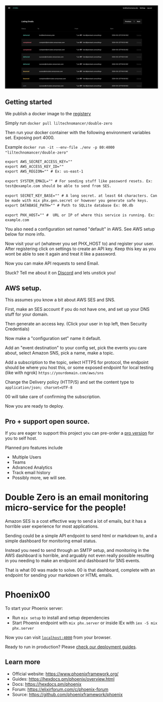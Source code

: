 ![Dashboard displaying emails](00.png)

## Getting started

We publish a docker image to the [registery](https://hub.docker.com/r/liltechnomancer/double-zero)

Simply run `docker pull liltechnomancer/double-zero`

Then run your docker container with the following environment variables set. Exposing port 4000.

Example `docker run -it --env-file ./env -p 80:4000 "liltechnomancer/double-zero"`

```
export AWS_SECRET_ACCESS_KEY=""
export AWS_ACCESS_KEY_ID=""
export AWS_REGION="" # Ex: us-east-1

export SYSTEM_EMAIL="" # For sending stuff like password resets. Ex: test@example.com should be able to send from SES.

export SECRET_KEY_BASE="" # A long secret. at least 64 characters. Can be made with mix phx.gen.secret or however you generate safe keys.
export DATABASE_PATH="" # Path to SQLite database Ex: 00.db

export PHX_HOST="" #  URL or IP of where this service is running. Ex: example.com
```

You also need a configuration set named "default" in AWS. See AWS setup below for more info.

Now visit your url (whatever you set PHX_HOST to) and register your user.
After registering click on settings to create an API key.
Keep this key as you wont be able to see it again and treat it like a password.

Now you can make API requests to send Email.

Stuck? Tell me about it on [Discord](https://discord.gg/6r7Qtf754K) and lets unstick you!

## AWS setup.

This assumes you know a bit about AWS SES and SNS.

First, make an SES account if you do not have one, and set up your DNS stuff for your domain.

Then generate an access key. (Click your user in top left, then Security Credentials)

Now make a "configuration set" name it default.

Add an "event destination" to your config set, pick the events you care about, select Amazon SNS, pick a name, make a topic.

Add a subscription to the topic, select HTTPS for protocol, the endpoint should be where you host this, or some exposed endpoint for local testing (like with ngrok) `https://yourdomain.com/aws/sns`

Change the Delivery policy (HTTP/S) and set the content type to `application/json; charset=UTF-8`

00 will take care of confirming the subscription.

Now you are ready to deploy.

## Pro + support open source.

If you are eager to support this project you can pre-order a [pro version](https://buy.stripe.com/5kA3dV5W1aBgaUo28e?prefilled_promo_code=KOOKIES) for you to self host.

Planned pro features include

* Multiple Users
* Teams
* Advanced Analytics
* Track email history
* Possibly more, we will see.

# Double Zero is an email monitoring micro-service for the people!

Amazon SES is a cost effective way to send a lot of emails, but it has a horrible user experience for most applications.

Sending could be a simple API endpoint to send html or markdown to, and a simple dashboard for monitoring email status.

Instead you need to send through an SMTP setup, and monitoring in the AWS dashboard is horrible, and arguably not even really possible resulting in you needing to make an endpoint and dashboard for SNS events.

That is what 00 was made to solve. 00 is that dashboard, complete with an endpoint for sending your markdown or HTML emails.

# Phoenix00

To start your Phoenix server:

  * Run `mix setup` to install and setup dependencies
  * Start Phoenix endpoint with `mix phx.server` or inside IEx with `iex -S mix phx.server`

Now you can visit [`localhost:4000`](http://localhost:4000) from your browser.

Ready to run in production? Please [check our deployment guides](https://hexdocs.pm/phoenix/deployment.html).

## Learn more

  * Official website: https://www.phoenixframework.org/
  * Guides: https://hexdocs.pm/phoenix/overview.html
  * Docs: https://hexdocs.pm/phoenix
  * Forum: https://elixirforum.com/c/phoenix-forum
  * Source: https://github.com/phoenixframework/phoenix
